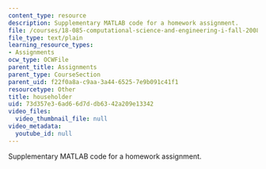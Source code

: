 ```yaml
---
content_type: resource
description: Supplementary MATLAB code for a homework assignment.
file: /courses/18-085-computational-science-and-engineering-i-fall-2008/73d357e36ad66d7ddb6342a209e13342_householder.m
file_type: text/plain
learning_resource_types:
- Assignments
ocw_type: OCWFile
parent_title: Assignments
parent_type: CourseSection
parent_uid: f22f0a8a-c9aa-3a44-6525-7e9b091c41f1
resourcetype: Other
title: householder
uid: 73d357e3-6ad6-6d7d-db63-42a209e13342
video_files:
  video_thumbnail_file: null
video_metadata:
  youtube_id: null
---
```

Supplementary MATLAB code for a homework assignment.

